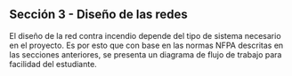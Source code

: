 ## Sección 3 - Diseño de las redes 

El diseño de la red contra incendio depende del tipo de sistema necesario en el proyecto. Es por esto que con base en las normas NFPA descritas en las secciones anteriores, se presenta un diagrama de flujo de trabajo para facilidad del estudiante.
